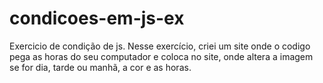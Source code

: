 # condicoes-em-js-ex
Exercicio de condição de js.
Nesse exercício, criei um site onde o codigo pega as horas do seu computador e coloca no site, onde altera a imagem se for dia, tarde ou manhã, a cor e as horas.

